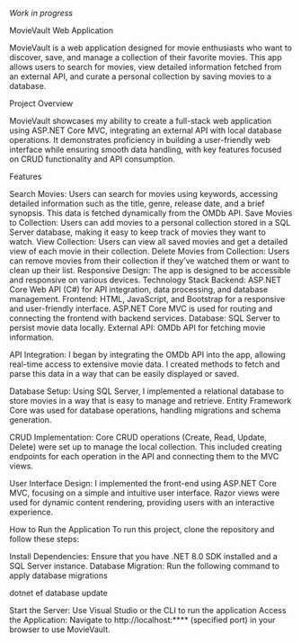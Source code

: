 *Work in progress*

MovieVault Web Application

MovieVault is a web application designed for movie enthusiasts who want to discover, save, and manage a collection of their favorite movies. This app allows users to search for movies, view detailed information fetched from an external API, and curate a personal collection by saving movies to a database.

Project Overview

MovieVault showcases my ability to create a full-stack web application using ASP.NET Core MVC, integrating an external API with local database operations. It demonstrates proficiency in building a user-friendly web interface while ensuring smooth data handling, with key features focused on CRUD functionality and API consumption.

Features

Search Movies: Users can search for movies using keywords, accessing detailed information such as the title, genre, release date, and a brief synopsis. This data is fetched dynamically from the OMDb API.
Save Movies to Collection: Users can add movies to a personal collection stored in a SQL Server database, making it easy to keep track of movies they want to watch.
View Collection: Users can view all saved movies and get a detailed view of each movie in their collection.
Delete Movies from Collection: Users can remove movies from their collection if they’ve watched them or want to clean up their list.
Responsive Design: The app is designed to be accessible and responsive on various devices.
Technology Stack
Backend: ASP.NET Core Web API (C#) for API integration, data processing, and database management.
Frontend: HTML, JavaScript, and Bootstrap for a responsive and user-friendly interface. ASP.NET Core MVC is used for routing and connecting the frontend with backend services.
Database: SQL Server to persist movie data locally.
External API: OMDb API for fetching movie information.

API Integration: I began by integrating the OMDb API into the app, allowing real-time access to extensive movie data. I created methods to fetch and parse this data in a way that can be easily displayed or saved.

Database Setup: Using SQL Server, I implemented a relational database to store movies in a way that is easy to manage and retrieve. Entity Framework Core was used for database operations, handling migrations and schema generation.

CRUD Implementation: Core CRUD operations (Create, Read, Update, Delete) were set up to manage the local collection. This included creating endpoints for each operation in the API and connecting them to the MVC views.

User Interface Design: I implemented the front-end using ASP.NET Core MVC, focusing on a simple and intuitive user interface. Razor views were used for dynamic content rendering, providing users with an interactive experience.

How to Run the Application
To run this project, clone the repository and follow these steps:

Install Dependencies: Ensure that you have .NET 8.0 SDK installed and a SQL Server instance.
Database Migration: Run the following command to apply database migrations

dotnet ef database update

Start the Server: Use Visual Studio or the CLI to run the application
Access the Application: Navigate to http://localhost:**** (specified port) in your browser to use MovieVault.
